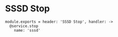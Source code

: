 
# SSSD Stop

    module.exports = header: 'SSSD Stop', handler: ->
      @service.stop
        name: 'sssd'
